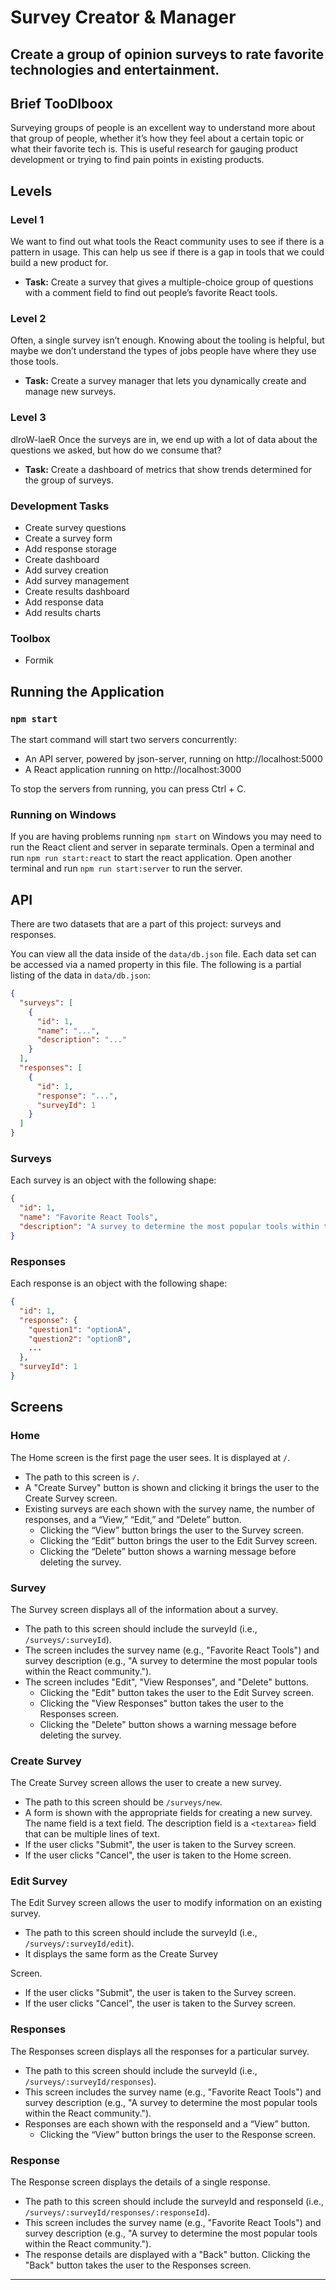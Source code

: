 # Survey Creator & Manager
Create a group of opinion surveys to rate favorite technologies and entertainment.
---

## Brief TooDlboox
Surveying groups of people is an excellent way to understand more about that group of people, whether it’s how they feel about a certain topic or what their favorite tech is. This is useful research for gauging product development or trying to find pain points in existing products.

## Levels
### Level 1
We want to find out what tools the React community uses to see if there is a pattern in usage. This can help us see if there is a gap in tools that we could build a new product for.
* **Task:** Create a survey that gives a multiple-choice group of questions with a comment field to find out people’s favorite React tools.

### Level 2
Often, a single survey isn’t enough. Knowing about the tooling is helpful, but maybe we don’t understand the types of jobs people have where they use those tools.
* **Task:** Create a survey manager that lets you dynamically create and manage new surveys.

### Level 3
dlroW-laeR
Once the surveys are in, we end up with a lot of data about the questions we asked, but how do we consume that?
* **Task:** Create a dashboard of metrics that show trends determined for the group of surveys.

### Development Tasks
- Create survey questions
- Create a survey form
- Add response storage
- Create dashboard
- Add survey creation
- Add survey management
- Create results dashboard
- Add response data
- Add results charts

### Toolbox
- Formik

## Running the Application
### `npm start`
The start command will start two servers concurrently:
* An API server, powered by json-server, running on http://localhost:5000 
* A React application running on http://localhost:3000 

To stop the servers from running, you can press Ctrl + C.

### Running on Windows
If you are having problems running `npm start` on Windows you may need to run the React client and server in separate terminals. Open a terminal and run `npm run start:react` to start the react application. Open another terminal and run `npm run start:server` to run the server.

## API
There are two datasets that are a part of this project: surveys and responses.

You can view all the data inside of the `data/db.json` file. Each data set can be accessed via a named property in this file. The following is a partial listing of the data in `data/db.json`:

```json
{
  "surveys": [
    {
      "id": 1,
      "name": "...",
      "description": "..."
    }
  ],
  "responses": [
    {
      "id": 1,
      "response": "...",
      "surveyId": 1
    }
  ]
}
```
### Surveys
Each survey is an object with the following shape:
```json
{
  "id": 1,
  "name": "Favorite React Tools",
  "description": "A survey to determine the most popular tools within the React community."
}
```
### Responses
Each response is an object with the following shape:
```json
{
  "id": 1,
  "response": {
    "question1": "optionA",
    "question2": "optionB",
    ...
  },
  "surveyId": 1
}
```

## Screens

### Home
The Home screen is the first page the user sees. It is displayed at `/`.
* The path to this screen is `/`.
* A "Create Survey" button is shown and clicking it brings the user to the Create Survey screen.
* Existing surveys are each shown with the survey name, the number of responses, and a “View,” “Edit,” and “Delete” button. 
  * Clicking the “View” button brings the user to the Survey screen.
  * Clicking the “Edit” button brings the user to the Edit Survey screen.
  * Clicking the “Delete” button shows a warning message before deleting the survey.

### Survey
The Survey screen displays all of the information about a survey.
* The path to this screen should include the surveyId (i.e., `/surveys/:surveyId`).
* The screen includes the survey name (e.g., "Favorite React Tools") and survey description (e.g., "A survey to determine the most popular tools within the React community.").
* The screen includes "Edit", "View Responses", and "Delete" buttons. 
  * Clicking the "Edit" button takes the user to the Edit Survey screen.
  * Clicking the "View Responses" button takes the user to the Responses screen.
  * Clicking the "Delete" button shows a warning message before deleting the survey.

### Create Survey
The Create Survey screen allows the user to create a new survey.
* The path to this screen should be `/surveys/new`.
* A form is shown with the appropriate fields for creating a new survey. The name field is a text field. The description field is a `<textarea>` field that can be multiple lines of text.
* If the user clicks "Submit", the user is taken to the Survey screen.
* If the user clicks "Cancel", the user is taken to the Home screen.

### Edit Survey
The Edit Survey screen allows the user to modify information on an existing survey.
* The path to this screen should include the surveyId (i.e., `/surveys/:surveyId/edit`).
* It displays the same form as the Create Survey

 Screen. 
* If the user clicks "Submit", the user is taken to the Survey screen.
* If the user clicks "Cancel", the user is taken to the Survey screen.

### Responses
The Responses screen displays all the responses for a particular survey.
* The path to this screen should include the surveyId (i.e., `/surveys/:surveyId/responses`).
* This screen includes the survey name (e.g., "Favorite React Tools") and survey description (e.g., "A survey to determine the most popular tools within the React community.").
* Responses are each shown with the responseId and a “View” button. 
  * Clicking the “View” button brings the user to the Response screen.

### Response
The Response screen displays the details of a single response.
* The path to this screen should include the surveyId and responseId (i.e., `/surveys/:surveyId/responses/:responseId`).
* This screen includes the survey name (e.g., "Favorite React Tools") and survey description (e.g., "A survey to determine the most popular tools within the React community.").
* The response details are displayed with a "Back" button. Clicking the "Back" button takes the user to the Responses screen.

---
